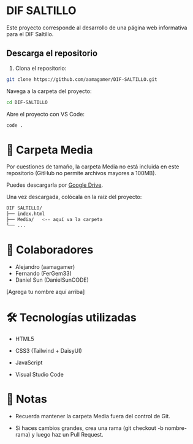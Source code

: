 # DIF SALTILLO

Este proyecto corresponde al desarrollo de una página web informativa para el DIF Saltillo.  

## Descarga el repositorio

1. Clona el repositorio:
```bash
git clone https://github.com/aamagamer/DIF-SALTILLO.git
```
Navega a la carpeta del proyecto:

```bash
cd DIF-SALTILLO
```

Abre el proyecto con VS Code:

```bash
code .
```

# 📂 Carpeta Media
Por cuestiones de tamaño, la carpeta Media no está incluida en este repositorio (GitHub no permite archivos mayores a 100MB).

Puedes descargarla por [Google Drive](https://drive.google.com/drive/folders/1FGkRsFys6YII-K1y4o5GhzPY5Enzh9zX?usp=drive_link).

Una vez descargada, colócala en la raíz del proyecto:
```bash
DIF SALTILLO/
├── index.html
├── Media/   <-- aquí va la carpeta
└── ...
```

# 👥 Colaboradores
* Alejandro (aamagamer)
* Fernando (FerGem33)
* Daniel Sun (DanielSunCODE)

[Agrega tu nombre aquí arriba]

# 🛠️ Tecnologías utilizadas
* HTML5

* CSS3 (Tailwind + DaisyUI)

* JavaScript

* Visual Studio Code

# 📌 Notas
* Recuerda mantener la carpeta Media fuera del control de Git.

* Si haces cambios grandes, crea una rama (git checkout -b nombre-rama) y luego haz un Pull Request.